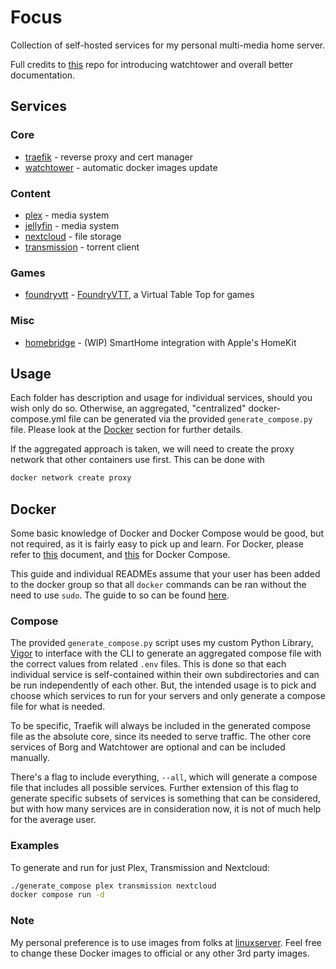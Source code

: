 # Focus

Collection of self-hosted services for my personal multi-media home server.

Full credits to [this](https://github.com/BaptisteBdn/docker-selfhosted-apps) repo for introducing watchtower and overall better documentation.

## Services
### Core
* [traefik](traefik/) - reverse proxy and cert manager
* [watchtower](watchtower/) - automatic docker images update

### Content
* [plex](plex/) - media system
* [jellyfin](jellyfin/) - media system
* [nextcloud](nextcloud/) - file storage
* [transmission](transmission/) - torrent client

### Games
* [foundryvtt](foundryvtt/) - [FoundryVTT](https://foundryvtt.com/), a Virtual Table Top for games

### Misc
* [homebridge](homebridge/) - (WIP) SmartHome integration with Apple's HomeKit

## Usage
Each folder has description and usage for individual services, should you wish only do so. Otherwise, an aggregated, "centralized" docker-compose.yml file can be generated via the provided `generate_compose.py` file. Please look at the [Docker](#Docker) section for further details.

If the aggregated approach is taken, we will need to create the proxy network that other containers use first. This can be done with
```bash
docker network create proxy
```

## Docker
Some basic knowledge of Docker and Docker Compose would be good, but not required, as it is fairly easy to pick up and learn. For Docker, please refer to [this](https://docs.docker.com/get-started/overview/) document, and [this](https://docs.docker.com/compose/gettingstarted/) for Docker Compose.

This guide and individual READMEs assume that your user has been added to the docker group so that all `docker` commands can be ran without the need to use `sudo`. The guide to so can be found [here](https://docs.docker.com/engine/install/linux-postinstall/).

### Compose
The provided `generate_compose.py` script uses my custom Python Library, [Vigor](https://www.github.com/ryanliu6/vigor) to interface with the CLI to generate an aggregated compose file with the correct values from related `.env` files. This is done so that each individual service is self-contained within their own subdirectories and can be run independently of each other. But, the intended usage is to pick and choose which services to run for your servers and only generate a compose file for what is needed.

To be specific, Traefik will always be included in the generated compose file as the absolute core, since its needed to serve traffic. The other core services of Borg and Watchtower are optional and can be included manually.

There's a flag to include everything, `--all`, which will generate a compose file that includes all possible services. Further extension of this flag to generate specific subsets of services is something that can be considered, but with how many services are in consideration now, it is not of much help for the average user.

### Examples
To generate and run for just Plex, Transmission and Nextcloud:
```bash
./generate_compose plex transmission nextcloud
docker compose run -d
```

### Note
My personal preference is to use images from folks at [linuxserver](https://www.linuxserver.io/). Feel free to change these Docker images to official or any other 3rd party images.
